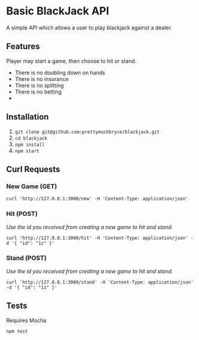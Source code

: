 # Basic BlackJack API

A simple API which allows a user to play blackjack against a dealer.

## Features

Player may start a game, then choose to hit or stand.

- There is no doubling down on hands
- There is no insurance
- There is no splitting
- There is no betting
- 
## Installation

1. `git clone git@github.com:prettymuchbryce/blackjack.git`
2. `cd blackjack`
3. `npm install`
4. `npm start`

## Curl Requests

### New Game (GET)

`curl 'http://127.0.0.1:3000/new' -H 'Content-Type: application/json'`

### Hit (POST)

*Use the id you received from creating a new game to hit and stand.*

`curl 'http://127.0.0.1:3000/hit' -H 'Content-Type: application/json' -d '{ "id": "1z" }'`

### Stand (POST)

*Use the id you received from creating a new game to hit and stand.*

`curl 'http://127.0.0.1:3000/stand' -H 'Content-Type: application/json' -d '{ "id": "1z" }'`


## Tests

Requires Mocha

`npm test`
